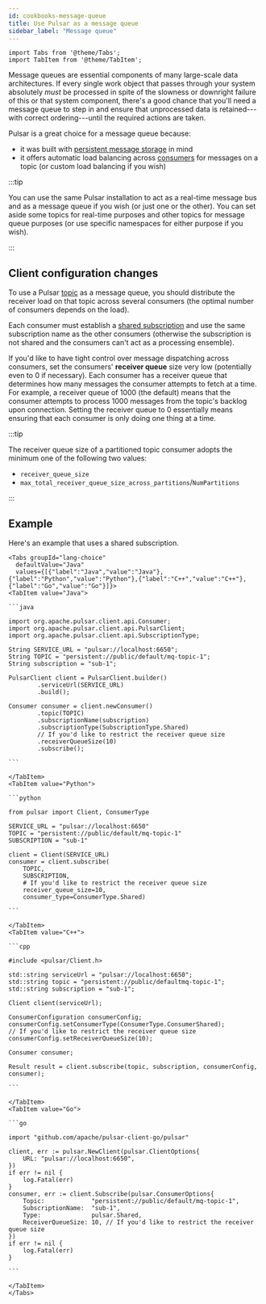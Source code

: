 ```yaml
---
id: cookbooks-message-queue
title: Use Pulsar as a message queue
sidebar_label: "Message queue"
---
```


````mdx-code-block
import Tabs from '@theme/Tabs';
import TabItem from '@theme/TabItem';
````

Message queues are essential components of many large-scale data architectures. If every single work object that passes through your system absolutely *must* be processed in spite of the slowness or downright failure of this or that system component, there's a good chance that you'll need a message queue to step in and ensure that unprocessed data is retained---with correct ordering---until the required actions are taken.

Pulsar is a great choice for a message queue because:

* it was built with [persistent message storage](concepts-architecture-overview.md#persistent-storage) in mind
* it offers automatic load balancing across [consumers](reference-terminology.md#consumer) for messages on a topic (or custom load balancing if you wish)

:::tip

You can use the same Pulsar installation to act as a real-time message bus and as a message queue if you wish (or just one or the other). You can set aside some topics for real-time purposes and other topics for message queue purposes (or use specific namespaces for either purpose if you wish).

:::

## Client configuration changes

To use a Pulsar [topic](reference-terminology.md#topic) as a message queue, you should distribute the receiver load on that topic across several consumers (the optimal number of consumers depends on the load). 

Each consumer must establish a [shared subscription](concepts-messaging.md#shared) and use the same subscription name as the other consumers (otherwise the subscription is not shared and the consumers can't act as a processing ensemble).

If you'd like to have tight control over message dispatching across consumers, set the consumers' **receiver queue** size very low (potentially even to 0 if necessary). Each consumer has a receiver queue that determines how many messages the consumer attempts to fetch at a time. For example, a receiver queue of 1000 (the default) means that the consumer attempts to process 1000 messages from the topic's backlog upon connection. Setting the receiver queue to 0 essentially means ensuring that each consumer is only doing one thing at a time.

:::tip

The receiver queue size of a partitioned topic consumer adopts the minimum one of the following two values:
* `receiver_queue_size`
* `max_total_receiver_queue_size_across_partitions`/`NumPartitions`

:::

## Example

Here's an example that uses a shared subscription.

````mdx-code-block
<Tabs groupId="lang-choice"
  defaultValue="Java"
  values={[{"label":"Java","value":"Java"},{"label":"Python","value":"Python"},{"label":"C++","value":"C++"},{"label":"Go","value":"Go"}]}>
<TabItem value="Java">

```java

import org.apache.pulsar.client.api.Consumer;
import org.apache.pulsar.client.api.PulsarClient;
import org.apache.pulsar.client.api.SubscriptionType;

String SERVICE_URL = "pulsar://localhost:6650";
String TOPIC = "persistent://public/default/mq-topic-1";
String subscription = "sub-1";

PulsarClient client = PulsarClient.builder()
        .serviceUrl(SERVICE_URL)
        .build();

Consumer consumer = client.newConsumer()
        .topic(TOPIC)
        .subscriptionName(subscription)
        .subscriptionType(SubscriptionType.Shared)
        // If you'd like to restrict the receiver queue size
        .receiverQueueSize(10)
        .subscribe();

```

</TabItem>
<TabItem value="Python">

```python

from pulsar import Client, ConsumerType

SERVICE_URL = "pulsar://localhost:6650"
TOPIC = "persistent://public/default/mq-topic-1"
SUBSCRIPTION = "sub-1"

client = Client(SERVICE_URL)
consumer = client.subscribe(
    TOPIC,
    SUBSCRIPTION,
    # If you'd like to restrict the receiver queue size
    receiver_queue_size=10,
    consumer_type=ConsumerType.Shared)

```

</TabItem>
<TabItem value="C++">

```cpp

#include <pulsar/Client.h>

std::string serviceUrl = "pulsar://localhost:6650";
std::string topic = "persistent://public/defaultmq-topic-1";
std::string subscription = "sub-1";

Client client(serviceUrl);

ConsumerConfiguration consumerConfig;
consumerConfig.setConsumerType(ConsumerType.ConsumerShared);
// If you'd like to restrict the receiver queue size
consumerConfig.setReceiverQueueSize(10);

Consumer consumer;

Result result = client.subscribe(topic, subscription, consumerConfig, consumer);

```

</TabItem>
<TabItem value="Go">

```go

import "github.com/apache/pulsar-client-go/pulsar"

client, err := pulsar.NewClient(pulsar.ClientOptions{
    URL: "pulsar://localhost:6650",
})
if err != nil {
    log.Fatal(err)
}
consumer, err := client.Subscribe(pulsar.ConsumerOptions{
    Topic:             "persistent://public/default/mq-topic-1",
    SubscriptionName:  "sub-1",
    Type:              pulsar.Shared,
    ReceiverQueueSize: 10, // If you'd like to restrict the receiver queue size
})
if err != nil {
    log.Fatal(err)
}

```

</TabItem>
</Tabs>
````